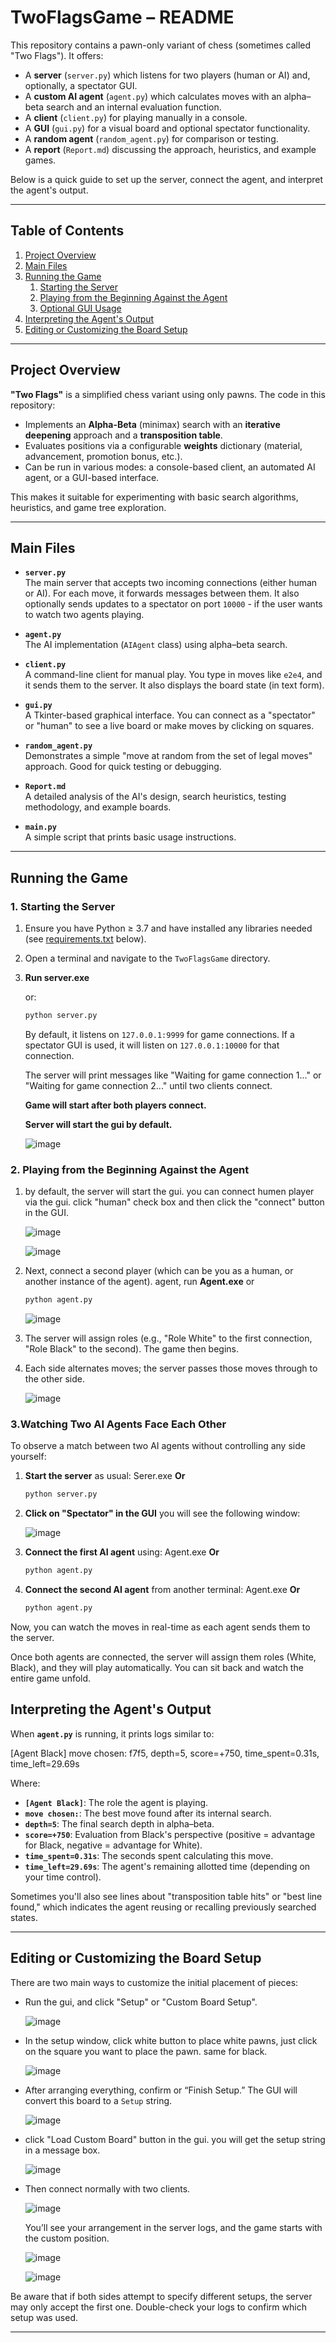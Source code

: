 # TwoFlagsGame – README

This repository contains a pawn-only variant of chess (sometimes called "Two Flags"). It offers:

- A **server** (`server.py`) which listens for two players (human or AI) and, optionally, a spectator GUI.
- A **custom AI agent** (`agent.py`) which calculates moves with an alpha–beta search and an internal evaluation function.
- A **client** (`client.py`) for playing manually in a console.
- A **GUI** (`gui.py`) for a visual board and optional spectator functionality.
- A **random agent** (`random_agent.py`) for comparison or testing.
- A **report** (`Report.md`) discussing the approach, heuristics, and example games.

Below is a quick guide to set up the server, connect the agent, and interpret the agent's output.

---

## Table of Contents

1. [Project Overview](#project-overview)
2. [Main Files](#main-files)
3. [Running the Game](#running-the-game)
   1. [Starting the Server](#starting-the-server)
   2. [Playing from the Beginning Against the Agent](#playing-from-the-beginning-against-the-agent)
   3. [Optional GUI Usage](#optional-gui-usage)
4. [Interpreting the Agent's Output](#interpreting-the-agents-output)
5. [Editing or Customizing the Board Setup](#editing-or-customizing-the-board-setup)

---

## Project Overview

**"Two Flags"** is a simplified chess variant using only pawns. The code in this repository:

- Implements an **Alpha-Beta** (minimax) search with an **iterative deepening** approach and a **transposition table**.
- Evaluates positions via a configurable **weights** dictionary (material, advancement, promotion bonus, etc.).
- Can be run in various modes: a console-based client, an automated AI agent, or a GUI-based interface.

This makes it suitable for experimenting with basic search algorithms, heuristics, and game tree exploration.

---

## Main Files

- **`server.py`**  
  The main server that accepts two incoming connections (either human or AI). For each move, it forwards messages between them. It also optionally sends updates to a spectator on port `10000` - if the user wants to watch two agents playing.

- **`agent.py`**  
  The AI implementation (`AIAgent` class) using alpha–beta search.

- **`client.py`**  
  A command-line client for manual play. You type in moves like `e2e4`, and it sends them to the server. It also displays the board state (in text form).

- **`gui.py`**  
  A Tkinter-based graphical interface. You can connect as a "spectator" or "human" to see a live board or make moves by clicking on squares.

- **`random_agent.py`**  
  Demonstrates a simple "move at random from the set of legal moves" approach. Good for quick testing or debugging.

- **`Report.md`**  
  A detailed analysis of the AI's design, search heuristics, testing methodology, and example boards.

- **`main.py`**  
  A simple script that prints basic usage instructions.

---

## Running the Game

### 1. Starting the Server

1. Ensure you have Python ≥ 3.7 and have installed any libraries needed (see [requirements.txt](#requirements.txt) below).
2. Open a terminal and navigate to the `TwoFlagsGame` directory.
3. **Run
   server.exe**

   or:

   ```bash
   python server.py
   ```

   By default, it listens on `127.0.0.1:9999` for game connections. If a spectator GUI is used, it will listen on `127.0.0.1:10000` for that connection.

   The server will print messages like "Waiting for game connection 1..." or "Waiting for game connection 2..." until two clients connect.

   **Game will start after both players connect.**

   **Server will start the gui by default.**

   ![image](Readme_files/Gui_Main.png)

### 2. Playing from the Beginning Against the Agent

1. by default, the server will start the gui. you can connect humen player via the gui. click "human" check box and then click the "connect" button in the GUI.

   ![image](Readme_files/Gui_human.png)

   ![image](Readme_files/Gui_Connection1.png)

2. Next, connect a second player (which can be you as a human, or another instance of the agent). agent, run **Agent.exe** or

   ```bash
   python agent.py
   ```

   ![image](Readme_files/Gui_Connection2.png)

3. The server will assign roles (e.g., "Role White" to the first connection, "Role Black" to the second). The game then begins.
4. Each side alternates moves; the server passes those moves through to the other side.

   ![image](Readme_files/Gui_StartGame.png)

### 3.Watching Two AI Agents Face Each Other

To observe a match between two AI agents without controlling any side yourself:

1. **Start the server** as usual: Serer.exe **Or**

   ```bash
   python server.py

   ```

2. **Click on "Spectator" in the GUI** you will see the following window:

   ![image](Readme_files/Spec_win.png)

3. **Connect the first AI agent** using: Agent.exe **Or**
   ```bash
   python agent.py
   ```
4. **Connect the second AI agent** from another terminal: Agent.exe **Or**
   ```bash
   python agent.py
   ```

Now, you can watch the moves in real-time as each agent sends them to the server.

Once both agents are connected, the server will assign them roles (White, Black), and they will play automatically. You can sit back and watch the entire game unfold.

## Interpreting the Agent's Output

When **`agent.py`** is running, it prints logs similar to:

[Agent Black] move chosen: f7f5, depth=5, score=+750, time_spent=0.31s, time_left=29.69s

Where:

- **`[Agent Black]`**: The role the agent is playing.
- **`move chosen:`**: The best move found after its internal search.
- **`depth=5`**: The final search depth in alpha–beta.
- **`score=+750`**: Evaluation from Black's perspective (positive = advantage for Black, negative = advantage for White).
- **`time_spent=0.31s`**: The seconds spent calculating this move.
- **`time_left=29.69s`**: The agent's remaining allotted time (depending on your time control).

Sometimes you'll also see lines about "transposition table hits" or "best line found," which indicates the agent reusing or recalling previously searched states.

---

## Editing or Customizing the Board Setup

There are two main ways to customize the initial placement of pieces:

- Run the gui, and click "Setup" or "Custom Board Setup".

  ![image](Readme_files/Gui_Main.png)

- In the setup window, click white button to place white pawns, just click on the square you want to place the pawn. same for black.

  ![image](Readme_files/Setup_Board.png)

- After arranging everything, confirm or “Finish Setup.” The GUI will convert this board to a `Setup` string.

  ![image](Readme_files/Setup_Pawns.png)

- click "Load Custom Board" button in the gui. you will get the setup string in a message box.

  ![image](Readme_files/Setup_Load_Message.png)

- Then connect normally with two clients.

  ![image](Readme_files/Setup_Game_Start.png)

  You’ll see your arrangement in the server logs, and the game starts with the custom position.

  ![image](Readme_files/Setup_Load_Console.png)

  ![image](Readme_files/Setup_Game_Console.png)

Be aware that if both sides attempt to specify different setups, the server may only accept the first one. Double-check your logs to confirm which setup was used.

---
